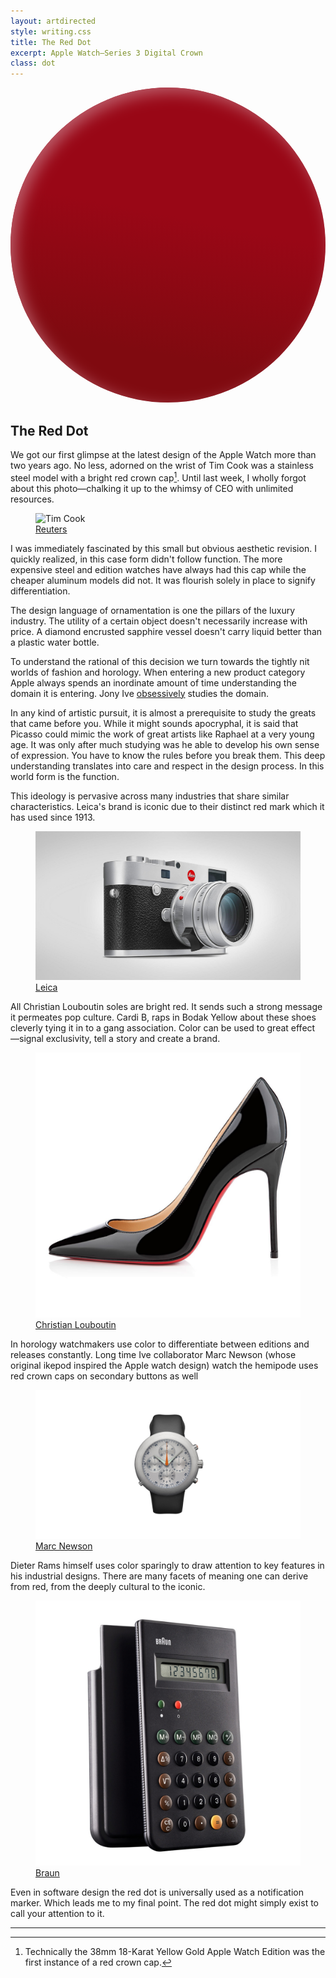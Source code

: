 ```yaml
---
layout: artdirected
style: writing.css
title: The Red Dot
excerpt: Apple Watch—Series 3 Digital Crown
class: dot
---
```


<svg xmlns="http://www.w3.org/2000/svg" width="38rem" height="38rem" viewBox="0 0 63 63" xmlns:xlink="http://www.w3.org/1999/xlink">
  <defs>
    <linearGradient id="a" x1="100%" x2="91.6294643%" y1="50%" y2="93.2694692%">
      <stop stop-color="#990716" offset="0%"/>
      <stop stop-color="#800A10" offset="100%"/>
    </linearGradient>
    <circle id="b" cx="31.5" cy="31.5" r="31.5"/>
    <filter id="c" width="106.3%" height="106.3%" x="-3.2%" y="-3.2%" filterUnits="objectBoundingBox">
      <feGaussianBlur stdDeviation="1.5" in="SourceAlpha" result="shadowBlurInner1"/>
      <feOffset dx="1" dy="1" in="shadowBlurInner1" result="shadowOffsetInner1"/>
      <feComposite in="shadowOffsetInner1" in2="SourceAlpha" operator="arithmetic" k2="-1" k3="1" result="shadowInnerInner1"/>
      <feColorMatrix values="0 0 0 0 0.517647059 0 0 0 0 0.129411765 0 0 0 0 0.164705882 0 0 0 0.908910779 0" in="shadowInnerInner1"/>
    </filter>
  </defs>
  <g fill="none" fill-rule="evenodd">
    <use fill="url(#a)" xlink:href="#b"/>
    <use fill="#000" filter="url(#c)" xlink:href="#b"/>
  </g>
</svg>

## The Red Dot

We got our first glimpse at the latest design of the Apple Watch more than two years ago. No less, adorned on the wrist of Tim Cook was a stainless steel model with a bright red crown cap[^1]. Until last week, I wholly forgot about this photo—chalking it up to the whimsy of CEO with unlimited resources.

<figure>
  <img src="/assets/img/red-dot/tim.jpg" alt="Tim Cook"/>
  <figcaption>
    <a href="https://www.reuters.com">Reuters</a>
  </figcaption>
</figure>

I was immediately fascinated by this small but obvious aesthetic revision. I quickly realized, in this case form didn't follow function. The more expensive steel and edition watches have always had this cap while the cheaper aluminum models did not. It was flourish solely in place to signify differentiation.

The design language of ornamentation is one the pillars of the luxury industry. The utility of a certain object doesn't necessarily increase with price. A diamond encrusted sapphire vessel doesn't carry liquid better than a plastic water bottle.

To understand the rational of this decision we turn towards the tightly nit worlds of fashion and horology. When entering a new product category Apple always spends an inordinate amount of time understanding the domain it is entering. Jony Ive [obsessively](https://www.wired.com/2015/04/the-apple-watch/) studies the domain.

In any kind of artistic pursuit, it is almost a prerequisite to study the greats that came before you. While it might sounds apocryphal, it is said that Picasso could mimic the work of great artists like Raphael at a very young age. It was only after much studying was he able to develop his own sense of expression. You have to know the rules before you break them. This deep understanding translates into care and respect in the design process. In this world form is the function.

This ideology is pervasive across many industries that share similar characteristics. Leica's brand is iconic due to their distinct red mark which it has used since 1913.

<figure>
  <img src="/assets/img/red-dot/leica-silver.jpg" alt="Leica M-System"/>
  <figcaption>
    <a href="https://us.leica-camera.com">Leica</a>
  </figcaption>
</figure>

All Christian Louboutin soles are bright red. It sends such a strong message it permeates pop culture. Cardi B, raps in Bodak Yellow about these shoes cleverly tying it in to a gang association. Color can be used to great effect —signal exclusivity, tell a story and create a brand.

<figure>
  <img src="/assets/img/red-dot/louboutin.jpg" alt="Decollete 554"/>
  <figcaption>
    <a href="http://us.christianlouboutin.com/us_en/shop/women/decollete-554.html">Christian Louboutin</a>
  </figcaption>
</figure>

In horology watchmakers use color to differentiate between editions and releases constantly. Long time Ive collaborator Marc Newson (whose original ikepod inspired the Apple watch design) watch the hemipode uses red crown caps on secondary buttons as well

<figure>
  <img src="/assets/img/red-dot/hemipode.jpg" alt="Hemipode Watch"/>
  <figcaption>
    <a href="http://marc-newson.com/hemipode-watch/">Marc Newson</a>
  </figcaption>
</figure>

Dieter Rams himself uses color sparingly to draw attention to key features in his industrial designs. There are many facets of meaning one can derive from red, from the deeply cultural to the iconic.

<figure>
  <img src="/assets/img/red-dot/braun.jpg" alt="Dieter Rams Braun Calculator"/>
  <figcaption>
    <a href="http://www.braun-clocks.com">Braun</a>
  </figcaption>
</figure>

Even in software design the red dot is universally used as a notification marker. Which leads me to my final point. The red dot might simply exist to call your attention to it.

***

[^1]: Technically the 38mm 18-Karat Yellow Gold Apple Watch Edition was the first instance of a red crown cap.